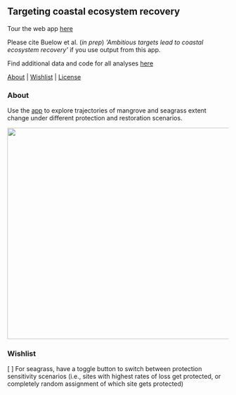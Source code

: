 ## Targeting coastal ecosystem recovery

Tour the web app [here](https://cbuelow.shinyapps.io/Wetland-futures/)

Please cite Buelow et al. (*in prep*) *'Ambitious targets lead to coastal ecosystem recovery'* if you use output from this app.

Find additional data and code for all analyses [here](https://github.com/cabuelow/ambitious-targets)

[About](#about) | [Wishlist](#wishlist) | [License](LICENSE)

### About

Use the [app](https://wetlands.app/wetland-futures/) to explore trajectories of mangrove and seagrass extent change under different protection and restoration scenarios.

<p align="center">
  <img width="1000" height="480" src="https://github.com/cabuelow/wetland-futures-app/blob/main/img.png">
</p>

### Wishlist

[ ] For seagrass, have a toggle button to switch between protection sensitivity scenarios (i.e., sites with highest rates of loss get protected, or completely random assignment of which site gets protected)
